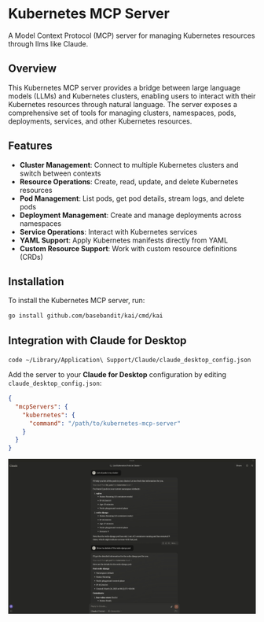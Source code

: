 # Kubernetes MCP Server

A Model Context Protocol (MCP) server for managing Kubernetes resources through llms like Claude.

## Overview

This Kubernetes MCP server provides a bridge between large language models (LLMs) and Kubernetes clusters, enabling users to interact with their Kubernetes resources through natural language. The server exposes a comprehensive set of tools for managing clusters, namespaces, pods, deployments, services, and other Kubernetes resources.

## Features

- **Cluster Management**: Connect to multiple Kubernetes clusters and switch between contexts
- **Resource Operations**: Create, read, update, and delete Kubernetes resources
- **Pod Management**: List pods, get pod details, stream logs, and delete pods
- **Deployment Management**: Create and manage deployments across namespaces
- **Service Operations**: Interact with Kubernetes services
- **YAML Support**: Apply Kubernetes manifests directly from YAML
- **Custom Resource Support**: Work with custom resource definitions (CRDs)

## Installation

To install the Kubernetes MCP server, run:

```sh
go install github.com/basebandit/kai/cmd/kai
```

## Integration with Claude for Desktop

`code ~/Library/Application\ Support/Claude/claude_desktop_config.json`

Add the server to your **Claude for Desktop** configuration by editing `claude_desktop_config.json`:

```json
{
  "mcpServers": {
    "kubernetes": {
      "command": "/path/to/kubernetes-mcp-server"
    }
  }
}
```


![Kubernetes MCP Server](./claude_desktop.png)